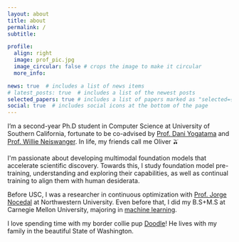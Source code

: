 ```yaml
---
layout: about
title: about
permalink: /
subtitle:

profile:
  align: right
  image: prof_pic.jpg
  image_circular: false # crops the image to make it circular
  more_info:

news: true  # includes a list of news items
# latest_posts: true  # includes a list of the newest posts
selected_papers: true # includes a list of papers marked as "selected={true}"
social: true  # includes social icons at the bottom of the page
---
```


I’m a second-year Ph.D student in Computer Science at University of Southern California, fortunate to be co-advised by [Prof. Dani Yogatama](https://dyogatama.github.io/) and [Prof. Willie Neiswanger](https://willieneis.github.io/). In life, my friends call me Oliver 🫒

I'm passionate about developing multimodal foundation models that accelerate scientific discovery. Towards this, I study foundation model pre-training, understanding and exploring their capabilities, as well as continual training to align them with human desiderata.

Before USC, I was a researcher in continuous optimization with [Prof. Jorge Nocedal](https://jnocedal.github.io/) at Northwestern University. Even before that, I did my B.S+M.S at Carnegie Mellon University, majoring in [machine learning](https://www.ml.cmu.edu/academics/machine-learning-masters-curriculum.html).

I love spending time with my border collie pup [Doodle](https://www.instagram.com/doodleisnotadoodle/)! He lives with my family in the beautiful State of Washington. 